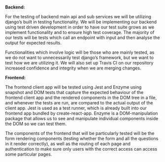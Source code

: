 **Backend:** 

For the testing of backend main api and sub services we will be utilizing django’s built in testing functionality. We will be implementing our backend using test driven development in order to have our test suite grows as we implement functionality and to ensure high test coverage. The majority of our tests will be tests which call an endpoint with input and then analyse the output for expected results.

Functionalities which involve logic will be those who are mainly tested, as we do not want to unnecessarily test django’s framework, but we want to test how we are utilizing it. We will also set up Travis CI on our repository increased confidence and integrity when we are merging changes. 

**Frontend:** 

The frontend client app will be tested using Jest and Enzyme using snapshot and DOM tests that capture the expected behaviour of the frontend client app and the rendered components in the DOM tree in a file, and whenever the tests are run, are compared to the actual output of the client app. Jest is used as a test runner, which is already built into our frontend app bundled by create-react-app. Enzyme is a DOM-manipulation package that allows us to see and manipulate individual components inside the DOM so we can test them. 

The components of the frontend that will be particularly tested will be the form rendering components (testing whether the form and all the questions in it render correctly), as well as the routing of each page and authentication to make sure only users with the correct access can access some particular pages. 
